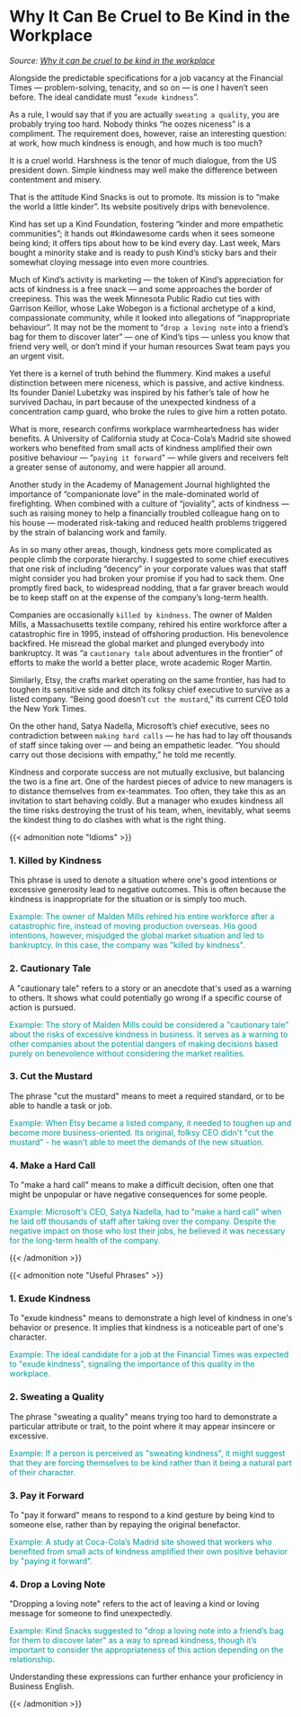 # Why It Can Be Cruel to Be Kind in the Workplace


_Source: [Why it can be cruel to be kind in the workplace](https://www.ft.com/content/3421259a-d5b8-11e7-a303-9060cb1e5f44)_

Alongside the predictable specifications for a job vacancy at the Financial Times — problem-solving, tenacity, and so on — is one I haven’t seen before. The ideal candidate must “`exude kindness`”.

As a rule, I would say that if you are actually `sweating a quality`, you are probably trying too hard. Nobody thinks “he oozes niceness” is a compliment. The requirement does, however, raise an interesting question: at work, how much kindness is enough, and how much is too much?

It is a cruel world. Harshness is the tenor of much dialogue, from the US president down. Simple kindness may well make the difference between contentment and misery.

That is the attitude Kind Snacks is out to promote. Its mission is to “make the world a little kinder”. Its website positively drips with benevolence.

Kind has set up a Kind Foundation, fostering “kinder and more empathetic communities”; it hands out #kindawesome cards when it sees someone being kind; it offers tips about how to be kind every day. Last week, Mars bought a minority stake and is ready to push Kind’s sticky bars and their somewhat cloying message into even more countries.

Much of Kind’s activity is marketing — the token of Kind’s appreciation for acts of kindness is a free snack — and some approaches the border of creepiness. This was the week Minnesota Public Radio cut ties with Garrison Keillor, whose Lake Wobegon is a fictional archetype of a kind, compassionate community, while it looked into allegations of “inappropriate behaviour”. It may not be the moment to “`drop a loving note` into a friend’s bag for them to discover later” — one of Kind’s tips — unless you know that friend very well, or don’t mind if your human resources Swat team pays you an urgent visit.

Yet there is a kernel of truth behind the flummery. Kind makes a useful distinction between mere niceness, which is passive, and active kindness. Its founder Daniel Lubetzky was inspired by his father’s tale of how he survived Dachau, in part because of the unexpected kindness of a concentration camp guard, who broke the rules to give him a rotten potato.

What is more, research confirms workplace warmheartedness has wider benefits. A University of California study at Coca-Cola’s Madrid site showed workers who benefited from small acts of kindness amplified their own positive behaviour — “`paying it forward`” — while givers and receivers felt a greater sense of autonomy, and were happier all around.

Another study in the Academy of Management Journal highlighted the importance of “companionate love” in the male-dominated world of firefighting. When combined with a culture of “joviality”, acts of kindness — such as raising money to help a financially troubled colleague hang on to his house — moderated risk-taking and reduced health problems triggered by the strain of balancing work and family.

As in so many other areas, though, kindness gets more complicated as people climb the corporate hierarchy. I suggested to some chief executives that one risk of including “decency” in your corporate values was that staff might consider you had broken your promise if you had to sack them. One promptly fired back, to widespread nodding, that a far graver breach would be to keep staff on at the expense of the company’s long-term health.

Companies are occasionally `killed by kindness`. The owner of Malden Mills, a Massachusetts textile company, rehired his entire workforce after a catastrophic fire in 1995, instead of offshoring production. His benevolence backfired. He misread the global market and plunged everybody into bankruptcy. It was “a `cautionary tale` about adventures in the frontier” of efforts to make the world a better place, wrote academic Roger Martin.

Similarly, Etsy, the crafts market operating on the same frontier, has had to toughen its sensitive side and ditch its folksy chief executive to survive as a listed company. “Being good doesn’t `cut the mustard`,” its current CEO told the New York Times.

On the other hand, Satya Nadella, Microsoft’s chief executive, sees no contradiction between `making hard calls` — he has had to lay off thousands of staff since taking over — and being an empathetic leader. “You should carry out those decisions with empathy,” he told me recently.

Kindness and corporate success are not mutually exclusive, but balancing the two is a fine art. One of the hardest pieces of advice to new managers is to distance themselves from ex-teammates. Too often, they take this as an invitation to start behaving coldly. But a manager who exudes kindness all the time risks destroying the trust of his team, when, inevitably, what seems the kindest thing to do clashes with what is the right thing.

{{< admonition note "Idioms" >}}

### 1. Killed by Kindness

This phrase is used to denote a situation where one's good intentions or excessive generosity lead to negative outcomes. This is often because the kindness is inappropriate for the situation or is simply too much. 

<font color="#009999">Example: The owner of Malden Mills rehired his entire workforce after a catastrophic fire, instead of moving production overseas. His good intentions, however, misjudged the global market situation and led to bankruptcy. In this case, the company was "killed by kindness".</font>

### 2. Cautionary Tale

A "cautionary tale" refers to a story or an anecdote that's used as a warning to others. It shows what could potentially go wrong if a specific course of action is pursued. 

<font color="009999">Example: The story of Malden Mills could be considered a "cautionary tale" about the risks of excessive kindness in business. It serves as a warning to other companies about the potential dangers of making decisions based purely on benevolence without considering the market realities.</font>

### 3. Cut the Mustard

The phrase "cut the mustard" means to meet a required standard, or to be able to handle a task or job. 

<font color="009999">Example: When Etsy became a listed company, it needed to toughen up and become more business-oriented. Its original, folksy CEO didn't "cut the mustard" - he wasn't able to meet the demands of the new situation.</font>

### 4. Make a Hard Call

To "make a hard call" means to make a difficult decision, often one that might be unpopular or have negative consequences for some people.

<font color="009999">Example: Microsoft's CEO, Satya Nadella, had to "make a hard call" when he laid off thousands of staff after taking over the company. Despite the negative impact on those who lost their jobs, he believed it was necessary for the long-term health of the company.</font>

{{< /admonition >}}

{{< admonition note "Useful Phrases" >}}

### 1. Exude Kindness

To "exude kindness" means to demonstrate a high level of kindness in one's behavior or presence. It implies that kindness is a noticeable part of one's character.

<font color="009999">Example: The ideal candidate for a job at the Financial Times was expected to "exude kindness", signaling the importance of this quality in the workplace.</font>

### 2. Sweating a Quality

The phrase "sweating a quality" means trying too hard to demonstrate a particular attribute or trait, to the point where it may appear insincere or excessive.

<font color="009999">Example: If a person is perceived as "sweating kindness", it might suggest that they are forcing themselves to be kind rather than it being a natural part of their character.</font>

### 3. Pay it Forward

To "pay it forward" means to respond to a kind gesture by being kind to someone else, rather than by repaying the original benefactor.

<font color="009999">Example: A study at Coca-Cola’s Madrid site showed that workers who benefited from small acts of kindness amplified their own positive behavior by "paying it forward".</font>

### 4. Drop a Loving Note

"Dropping a loving note" refers to the act of leaving a kind or loving message for someone to find unexpectedly.

<font color="009999">Example: Kind Snacks suggested to "drop a loving note into a friend’s bag for them to discover later" as a way to spread kindness, though it’s important to consider the appropriateness of this action depending on the relationship.</font>

Understanding these expressions can further enhance your proficiency in Business English.

{{< /admonition >}}
